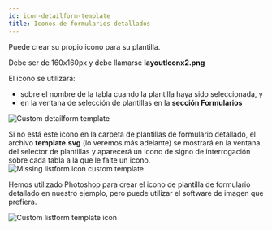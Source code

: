 ```yaml
---
id: icon-detailform-template
title: Iconos de formularios detallados
---
```


Puede crear su propio icono para su plantilla.

Debe ser de 160x160px y debe llamarse **layoutIconx2.png**

El icono se utilizará:

* sobre el nombre de la tabla cuando la plantilla haya sido seleccionada, y
* en la ventana de selección de plantillas en la **sección Formularios**

![Custom detailform template](assets/en/custom-detailform/custom-detailform-template.png)

Si no está este icono en la carpeta de plantillas de formulario detallado, el archivo **template.svg** (lo veremos más adelante) se mostrará en la ventana del selector de plantillas y aparecerá un icono de signo de interrogación sobre cada tabla a la que le falte un icono. ![Missing listform icon custom template](assets/en/custom-detailform/missing-detailform-icon-custom-template.png)

Hemos utilizado Photoshop para crear el icono de plantilla de formulario detallado en nuestro ejemplo, pero puede utilizar el software de imagen que prefiera.

![Custom listform template icon](assets/en/custom-detailform/custom-detail-form-icon.png)
